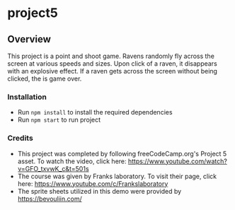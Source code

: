# project5

## Overview

This project is a point and shoot game. Ravens randomly fly across the screen at various speeds and sizes. Upon click of
a raven,
it disappears with an explosive effect. If a raven gets across the screen without being clicked, the is game over.

### Installation

* Run `npm install` to install the required dependencies
* Run `npm start` to run project

### Credits

* This project was completed by following freeCodeCamp.org's Project 5 asset.
  To watch the video, click here: https://www.youtube.com/watch?v=GFO_txvwK_c&t=501s
* The course was given by Franks laboratory. To visit their page, click
  here: https://www.youtube.com/c/Frankslaboratory
* The sprite sheets utilized in this demo were provided by https://bevouliin.com/
